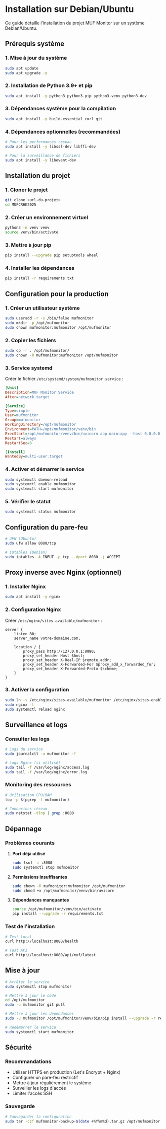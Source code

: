 # Installation sur Debian/Ubuntu

Ce guide détaille l'installation du projet MUF Monitor sur un système Debian/Ubuntu.

## Prérequis système

### 1. Mise à jour du système
```bash
sudo apt update
sudo apt upgrade -y
```

### 2. Installation de Python 3.9+ et pip
```bash
sudo apt install -y python3 python3-pip python3-venv python3-dev
```

### 3. Dépendances système pour la compilation
```bash
sudo apt install -y build-essential curl git
```

### 4. Dépendances optionnelles (recommandées)
```bash
# Pour les performances réseau
sudo apt install -y libssl-dev libffi-dev

# Pour la surveillance de fichiers
sudo apt install -y libevent-dev
```

## Installation du projet

### 1. Cloner le projet
```bash
git clone <url-du-projet>
cd MUFCR6K2025
```

### 2. Créer un environnement virtuel
```bash
python3 -m venv venv
source venv/bin/activate
```

### 3. Mettre à jour pip
```bash
pip install --upgrade pip setuptools wheel
```

### 4. Installer les dépendances
```bash
pip install -r requirements.txt
```

## Configuration pour la production

### 1. Créer un utilisateur système
```bash
sudo useradd -r -s /bin/false mufmonitor
sudo mkdir -p /opt/mufmonitor
sudo chown mufmonitor:mufmonitor /opt/mufmonitor
```

### 2. Copier les fichiers
```bash
sudo cp -r . /opt/mufmonitor/
sudo chown -R mufmonitor:mufmonitor /opt/mufmonitor
```

### 3. Service systemd
Créer le fichier `/etc/systemd/system/mufmonitor.service` :

```ini
[Unit]
Description=MUF Monitor Service
After=network.target

[Service]
Type=simple
User=mufmonitor
Group=mufmonitor
WorkingDirectory=/opt/mufmonitor
Environment=PATH=/opt/mufmonitor/venv/bin
ExecStart=/opt/mufmonitor/venv/bin/uvicorn app.main:app --host 0.0.0.0 --port 8080
Restart=always
RestartSec=3

[Install]
WantedBy=multi-user.target
```

### 4. Activer et démarrer le service
```bash
sudo systemctl daemon-reload
sudo systemctl enable mufmonitor
sudo systemctl start mufmonitor
```

### 5. Vérifier le statut
```bash
sudo systemctl status mufmonitor
```

## Configuration du pare-feu

```bash
# UFW (Ubuntu)
sudo ufw allow 8080/tcp

# iptables (Debian)
sudo iptables -A INPUT -p tcp --dport 8080 -j ACCEPT
```

## Proxy inverse avec Nginx (optionnel)

### 1. Installer Nginx
```bash
sudo apt install -y nginx
```

### 2. Configuration Nginx
Créer `/etc/nginx/sites-available/mufmonitor` :

```nginx
server {
    listen 80;
    server_name votre-domaine.com;
    
    location / {
        proxy_pass http://127.0.0.1:8080;
        proxy_set_header Host $host;
        proxy_set_header X-Real-IP $remote_addr;
        proxy_set_header X-Forwarded-For $proxy_add_x_forwarded_for;
        proxy_set_header X-Forwarded-Proto $scheme;
    }
}
```

### 3. Activer la configuration
```bash
sudo ln -s /etc/nginx/sites-available/mufmonitor /etc/nginx/sites-enabled/
sudo nginx -t
sudo systemctl reload nginx
```

## Surveillance et logs

### Consulter les logs
```bash
# Logs du service
sudo journalctl -u mufmonitor -f

# Logs Nginx (si utilisé)
sudo tail -f /var/log/nginx/access.log
sudo tail -f /var/log/nginx/error.log
```

### Monitoring des ressources
```bash
# Utilisation CPU/RAM
top -p $(pgrep -f mufmonitor)

# Connexions réseau
sudo netstat -tlnp | grep :8080
```

## Dépannage

### Problèmes courants

1. **Port déjà utilisé**
   ```bash
   sudo lsof -i :8080
   sudo systemctl stop mufmonitor
   ```

2. **Permissions insuffisantes**
   ```bash
   sudo chown -R mufmonitor:mufmonitor /opt/mufmonitor
   sudo chmod +x /opt/mufmonitor/venv/bin/uvicorn
   ```

3. **Dépendances manquantes**
   ```bash
   source /opt/mufmonitor/venv/bin/activate
   pip install --upgrade -r requirements.txt
   ```

### Test de l'installation
```bash
# Test local
curl http://localhost:8080/health

# Test API
curl http://localhost:8080/api/muf/latest
```

## Mise à jour

```bash
# Arrêter le service
sudo systemctl stop mufmonitor

# Mettre à jour le code
cd /opt/mufmonitor
sudo -u mufmonitor git pull

# Mettre à jour les dépendances
sudo -u mufmonitor /opt/mufmonitor/venv/bin/pip install --upgrade -r requirements.txt

# Redémarrer le service
sudo systemctl start mufmonitor
```

## Sécurité

### Recommandations
- Utiliser HTTPS en production (Let's Encrypt + Nginx)
- Configurer un pare-feu restrictif
- Mettre à jour régulièrement le système
- Surveiller les logs d'accès
- Limiter l'accès SSH

### Sauvegarde
```bash
# Sauvegarder la configuration
sudo tar -czf mufmonitor-backup-$(date +%Y%m%d).tar.gz /opt/mufmonitor
```